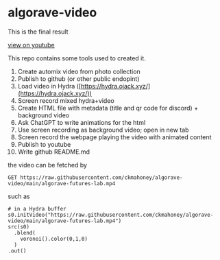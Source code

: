 # algorave-video

This is the final result

[view on youtube](https://www.youtube.com/watch?v=Y1dRVEfgdiY)



This repo contains some tools used to created it.

1. Create automix video from photo collection
2. Publish to github (or other public endopint)
3. Load video in Hydra ([https://hydra.ojack.xyz/](https://hydra.ojack.xyz/))
4. Screen record mixed hydra+video
5. Create HTML file with metadata (title and qr code for discord) + background video
6. Ask ChatGPT to write animations for the html
7. Use screen recording as background video; open in new tab
8. Screen record the webpage playing the video with animated content
9. Publish to youtube
10. Write github README.md 


the video can be fetched by 
```
GET https://raw.githubusercontent.com/ckmahoney/algorave-video/main/algorave-futures-lab.mp4
```

such as 

```
# in a Hydra buffer
s0.initVideo("https://raw.githubusercontent.com/ckmahoney/algorave-video/main/algorave-futures-lab.mp4")
src(s0)
  .blend(
    voronoi().color(0,1,0)
  )
.out()
```
